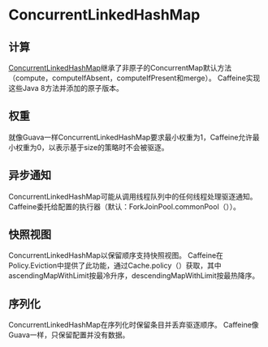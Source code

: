 # ConcurrentLinkedHashMap

## 计算

[ConcurrentLinkedHashMap](https://code.google.com/p/concurrentlinkedhashmap)继承了非原子的ConcurrentMap默认方法（compute，computeIfAbsent，computeIfPresent和merge）。 Caffeine实现这些Java 8方法并添加的原子版本。

## 权重

就像Guava一样ConcurrentLinkedHashMap要求最小权重为1，Caffeine允许最小权重为0，以表示基于size的策略时不会被驱逐。

## 异步通知

ConcurrentLinkedHashMap可能从调用线程队列中的任何线程处理驱逐通知。 Caffeine委托给配置的执行器（默认：ForkJoinPool.commonPool（））。

## 快照视图

ConcurrentLinkedHashMap以保留顺序支持快照视图。 Caffeine在Policy.Eviction中提供了此功能，通过Cache.policy（）获取，其中ascendingMapWithLimit按最冷升序，descendingMapWithLimit按最热降序。

## 序列化

ConcurrentLinkedHashMap在序列化时保留条目并丢弃驱逐顺序。 Caffeine像Guava一样，只保留配置并没有数据。